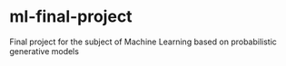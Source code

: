 # ml-final-project
Final project for the subject of Machine Learning based on probabilistic generative models
